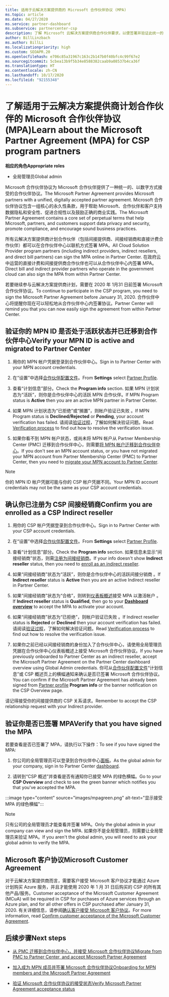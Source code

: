 ```yaml
---
title: 适用于云解决方案提供商的 Microsoft 合作伙伴协议 (MPA)
ms.topic: article
ms.date: 04/27/2020
ms.service: partner-dashboard
ms.subservice: partnercenter-csp
description: 了解 Microsoft 云解决方案提供商合作伙伴要求，以便签署并验证此统一的、以数字方式接受的 Microsoft 合作伙伴协议 (MPA)。
author: BillLinzbach
ms.author: BillLi
ms.localizationpriority: high
ms.custom: SEOAPR.20
ms.openlocfilehash: e706c85a31967c163c2b147b0f40bfc4c99f67e2
ms.sourcegitcommit: 5cbea13b9f5b34e8588382caab9a08537b4ca36f
ms.translationtype: HT
ms.contentlocale: zh-CN
ms.lasthandoff: 10/17/2020
ms.locfileid: "92155348"
---
```

# <a name="learn-about-the-microsoft-partner-agreement-mpa-for-csp-program-partners"></a><span data-ttu-id="0000b-103">了解适用于云解决方案提供商计划合作伙伴的 Microsoft 合作伙伴协议 (MPA)</span><span class="sxs-lookup"><span data-stu-id="0000b-103">Learn about the Microsoft Partner Agreement (MPA) for CSP program partners</span></span>

<span data-ttu-id="0000b-104">**相应的角色**</span><span class="sxs-lookup"><span data-stu-id="0000b-104">**Appropriate roles**</span></span>

- <span data-ttu-id="0000b-105">全局管理员</span><span class="sxs-lookup"><span data-stu-id="0000b-105">Global admin</span></span>

<span data-ttu-id="0000b-106">Microsoft 合作伙伴协议为 Microsoft 合作伙伴提供了一种统一的、以数字方式接受的合作伙伴协议。</span><span class="sxs-lookup"><span data-stu-id="0000b-106">The Microsoft Partner Agreement provides Microsoft partners with a unified, digitally accepted partner agreement.</span></span> <span data-ttu-id="0000b-107">Microsoft 合作伙伴协议包含一组核心的永久性条款，用于帮助 Microsoft、合作伙伴和客户支持数据隐私和安全性、促进合规性以及鼓励正确的商业实践。</span><span class="sxs-lookup"><span data-stu-id="0000b-107">The Microsoft Partner Agreement contains a core set of perpetual terms that help Microsoft, partners, and customers support data privacy and security, promote compliance, and encourage sound business practices.</span></span>

<span data-ttu-id="0000b-108">所有云解决方案提供商计划合作伙伴（包括间接提供商、间接经销商和直接计费合作伙伴）都可以在合作伙伴中心以联机方式签署 MPA。</span><span class="sxs-lookup"><span data-stu-id="0000b-108">All Cloud Solution Provider program partners (including indirect providers, indirect resellers, and direct bill partners) can sign the MPA online in Partner Center.</span></span> <span data-ttu-id="0000b-109">在政府云中运营的直接计费和间接提供商合作伙伴也可以从合作伙伴中心内签署 MPA。</span><span class="sxs-lookup"><span data-stu-id="0000b-109">Direct bill and indirect provider partners who operate in the government cloud can also sign the MPA from within Partner Center.</span></span>

<span data-ttu-id="0000b-110">若要继续参与云解决方案提供商计划，需要在 2020 年 1月31 日前签署 Microsoft 合作伙伴协议。</span><span class="sxs-lookup"><span data-stu-id="0000b-110">To continue to participate in the CSP program, you need to sign the Microsoft Partner Agreement before January 31, 2020.</span></span> <span data-ttu-id="0000b-111">合作伙伴中心将提醒你现在可以轻松地从合作伙伴中心内签署协议。</span><span class="sxs-lookup"><span data-stu-id="0000b-111">Partner Center will remind you that you can now easily sign the agreement from within Partner Center.</span></span>

## <a name="verify-your-mpn-id-is-active-and-migrated-to-partner-center"></a><span data-ttu-id="0000b-112">验证你的 MPN ID 是否处于活跃状态并已迁移到合作伙伴中心</span><span class="sxs-lookup"><span data-stu-id="0000b-112">Verify your MPN ID is active and migrated to Partner Center</span></span>

1. <span data-ttu-id="0000b-113">用你的 MPN 帐户凭据登录到合作伙伴中心。</span><span class="sxs-lookup"><span data-stu-id="0000b-113">Sign in to Partner Center with your MPN account credentials.</span></span>
 
1. <span data-ttu-id="0000b-114">在“设置”中选择[合作伙伴配置文件](https://partner.microsoft.com/pcv/accountsettings/connectedpartnerprofile)。</span><span class="sxs-lookup"><span data-stu-id="0000b-114">From **Settings** select [Partner Profile](https://partner.microsoft.com/pcv/accountsettings/connectedpartnerprofile).</span></span>

1. <span data-ttu-id="0000b-115">查看“计划信息”部分。</span><span class="sxs-lookup"><span data-stu-id="0000b-115">Check the **Program info** section.</span></span> <span data-ttu-id="0000b-116">如果 MPN 计划状态为“活跃”，则你是合作伙伴中心的活跃 MPN 合作伙伴。</span><span class="sxs-lookup"><span data-stu-id="0000b-116">If MPN Program status is **Active** then you are an active MPN partner in Partner Center.</span></span>
 
1. <span data-ttu-id="0000b-117">如果 MPN 计划状态为“已拒绝”或“搁置”，则帐户验证已失败 。</span><span class="sxs-lookup"><span data-stu-id="0000b-117">If MPN Program status is **Declined/Rejected** or **Pending**, your account verification has failed.</span></span> <span data-ttu-id="0000b-118">请阅读[验证过程](verification-responses.md)，了解如何解决验证问题。</span><span class="sxs-lookup"><span data-stu-id="0000b-118">Read [Verification process](verification-responses.md) to find out how to resolve the verification issue.</span></span>

1. <span data-ttu-id="0000b-119">如果你看不到 MPN 帐户状态，或尚未将 MPN 帐户从 Partner Membership Center (PMC) 迁移到合作伙伴中心，则需要[将 MPN 帐户迁移到合作伙伴中心](move-pmc-pc-map.md)。</span><span class="sxs-lookup"><span data-stu-id="0000b-119">If you don't see an MPN account status, or you have not migrated your MPN account from Partner Membership Center (PMC) to Partner Center, then you need to [migrate your MPN account to Partner Center](move-pmc-pc-map.md).</span></span>

>[!NOTE]
><span data-ttu-id="0000b-120">你的 MPN ID 帐户凭据可能与你的 CSP 帐户凭据不同。</span><span class="sxs-lookup"><span data-stu-id="0000b-120">Your MPN ID account credentials may not be the same as your CSP account credentials.</span></span>

## <a name="confirm-you-are-enrolled-as-a-csp-indirect-reseller"></a><span data-ttu-id="0000b-121">确认你已注册为 CSP 间接经销商</span><span class="sxs-lookup"><span data-stu-id="0000b-121">Confirm you are enrolled as a CSP Indirect reseller</span></span>

1. <span data-ttu-id="0000b-122">用你的 CSP 帐户凭据登录到合作伙伴中心。</span><span class="sxs-lookup"><span data-stu-id="0000b-122">Sign in to Partner Center with your CSP account credentials.</span></span>

1. <span data-ttu-id="0000b-123">在“设置”中选择[合作伙伴配置文件](https://partner.microsoft.com/pcv/accountsettings/partnerprofile)。</span><span class="sxs-lookup"><span data-stu-id="0000b-123">From **Settings** select [Partner Profile](https://partner.microsoft.com/pcv/accountsettings/partnerprofile).</span></span>

1. <span data-ttu-id="0000b-124">查看“计划信息”部分。</span><span class="sxs-lookup"><span data-stu-id="0000b-124">Check the **Program info** section.</span></span> <span data-ttu-id="0000b-125">如果信息未显示“间接经销商”状态，则需[注册为间接经销商](https://partner.microsoft.com/cloud-solution-provider/whats-required)。</span><span class="sxs-lookup"><span data-stu-id="0000b-125">If your info doesn't show **Indirect reseller** status, then you need to [enroll as an indirect reseller](https://partner.microsoft.com/cloud-solution-provider/whats-required).</span></span>

1. <span data-ttu-id="0000b-126">如果“间接经销商”状态为“活跃”，则你是合作伙伴中心的活跃间接分销商 。</span><span class="sxs-lookup"><span data-stu-id="0000b-126">If  **Indirect reseller** status is **Active** then you are an active Indirect reseller in Partner Center.</span></span>
 
4. <span data-ttu-id="0000b-127">如果“间接经销商”状态为“合格”，则转到[仪表板概述](https://partner.microsoft.com/pcv/dashboard/overview)接受 MPA 以激活帐户  。</span><span class="sxs-lookup"><span data-stu-id="0000b-127">If  **Indirect reseller** status is **Qualified**, then go to your [**Dashboard overview**](https://partner.microsoft.com/pcv/dashboard/overview) to accept the MPA to activate your account.</span></span>
 
1. <span data-ttu-id="0000b-128">如果“间接经销商”状态为“已拒绝”，则帐户验证已失败 。</span><span class="sxs-lookup"><span data-stu-id="0000b-128">If Indirect reseller status is **Rejected** or **Declined** then your account verification has failed.</span></span> <span data-ttu-id="0000b-129">请阅读[验证过程](verification-responses.md)，了解如何解决验证问题。</span><span class="sxs-lookup"><span data-stu-id="0000b-129">Read [Verification process](verification-responses.md) to find out how to resolve the verification issue.</span></span>

1. <span data-ttu-id="0000b-130">如果你之前已经以间接经销商的身份加入了合作伙伴中心，请使用全局管理员凭据在合作伙伴中心仪表板概述上接受 Microsoft 合作伙伴协议。</span><span class="sxs-lookup"><span data-stu-id="0000b-130">If you have previously onboarded to Partner Center as an indirect reseller, accept the Microsoft Partner Agreement on the Partner Center dashboard overview using Global Admin credentials.</span></span> <span data-ttu-id="0000b-131">你可从[合作伙伴配置文件](https://partner.microsoft.com/pcv/accountsettings/partnerprofile)“计划信息”或 CSP 概述页上的横幅通知来确认是否已签署 Microsoft 合作伙伴协议。</span><span class="sxs-lookup"><span data-stu-id="0000b-131">You can confirm if the Microsoft Partner Agreement has already been signed from [Partner profile](https://partner.microsoft.com/pcv/accountsettings/partnerprofile) **Program info** or the banner notification on the CSP Overview page.</span></span>

<span data-ttu-id="0000b-132">请记得接受你的间接提供商的 CSP 关系请求。</span><span class="sxs-lookup"><span data-stu-id="0000b-132">Remember to accept the CSP relationship request with your Indirect provider.</span></span>

## <a name="verify-that-you-have-signed-the-mpa"></a><span data-ttu-id="0000b-133">验证你是否已签署 MPA</span><span class="sxs-lookup"><span data-stu-id="0000b-133">Verify that you have signed the MPA</span></span>

<span data-ttu-id="0000b-134">若要查看是否已签署了 MPA，请执行以下操作：</span><span class="sxs-lookup"><span data-stu-id="0000b-134">To see if you have signed the MPA:</span></span>

1. <span data-ttu-id="0000b-135">你公司的全局管理员可以登录到合作伙伴中心[面板](https://partner.microsoft.com/dashboard/home)。</span><span class="sxs-lookup"><span data-stu-id="0000b-135">As the global admin for your company, sign in to Partner Center [dashboard](https://partner.microsoft.com/dashboard/home).</span></span>

2. <span data-ttu-id="0000b-136">请转到“CSP 概述”并查看是否有通知你已接受 MPA 的绿色横幅。</span><span class="sxs-lookup"><span data-stu-id="0000b-136">Go to your **CSP Overview** and check to see the green banner which notifies you that you've accepted the MPA.</span></span>
 
:::image type="content" source="images/mpagreen.png" alt-text="显示接受 MPA 的绿色横幅":::

>[!NOTE]
><span data-ttu-id="0000b-138">只有公司的全局管理员才能查看并签署 MPA。</span><span class="sxs-lookup"><span data-stu-id="0000b-138">Only the global admin in your company can view and sign the MPA.</span></span> <span data-ttu-id="0000b-139">如果你不是全局管理员，则需要让全局管理员来验证 MPA。</span><span class="sxs-lookup"><span data-stu-id="0000b-139">If you aren't the global admin, you will need to ask your global admin to verify the MPA.</span></span>

## <a name="microsoft-customer-agreement"></a><span data-ttu-id="0000b-140">Microsoft 客户协议</span><span class="sxs-lookup"><span data-stu-id="0000b-140">Microsoft Customer Agreement</span></span>

<span data-ttu-id="0000b-141">对于云解决方案提供商而言，需要客户接受 Microsoft 客户协议才能通过 Azure 计划购买 Azure 服务，并且才能使用 2020 年 1 月 31 日后购买的 CSP 的所有其他产品/服务。</span><span class="sxs-lookup"><span data-stu-id="0000b-141">Customer acceptance of the Microsoft Customer Agreement (MCuA) will be required in CSP for purchases of Azure services through an Azure plan, and for all other offers in CSP purchased after January 31, 2020.</span></span> <span data-ttu-id="0000b-142">有关详细信息，请参阅[确认客户接受 Microsoft 客户协议](confirm-customer-agreement.md)。</span><span class="sxs-lookup"><span data-stu-id="0000b-142">For more information, read [Confirm customer acceptance of the Microsoft Customer Agreement](confirm-customer-agreement.md).</span></span>

## <a name="next-steps"></a><span data-ttu-id="0000b-143">后续步骤</span><span class="sxs-lookup"><span data-stu-id="0000b-143">Next steps</span></span>

- [<span data-ttu-id="0000b-144">从 PMC 迁移到合作伙伴中心，并接受 Microsoft 合作伙伴协议</span><span class="sxs-lookup"><span data-stu-id="0000b-144">Migrate from PMC to Partner Center, and accept Microsoft Partner Agreement</span></span>](https://assetsprod.microsoft.com/mpn/migrate-pmc-pc-mpa-guide.pptx)

- [<span data-ttu-id="0000b-145">加入成为 MPN 成员并签署 Microsoft 合作伙伴协议</span><span class="sxs-lookup"><span data-stu-id="0000b-145">Onboarding for MPN members and the Microsoft Partner Agreement</span></span>](https://assetsprod.microsoft.com/mpn/onboard-pc-csp-mpn-mpa-guide.pptx)

- [<span data-ttu-id="0000b-146">验证 Microsoft 合作伙伴协议的接受状态</span><span class="sxs-lookup"><span data-stu-id="0000b-146">Verify Microsoft Partner Agreement acceptance status</span></span>](https://assetsprod.microsoft.com/mpn/verify-mpa-acceptance-status.pptx)
